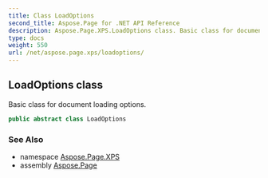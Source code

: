 ```yaml
---
title: Class LoadOptions
second_title: Aspose.Page for .NET API Reference
description: Aspose.Page.XPS.LoadOptions class. Basic class for document loading options
type: docs
weight: 550
url: /net/aspose.page.xps/loadoptions/
---
```

## LoadOptions class

Basic class for document loading options.

```csharp
public abstract class LoadOptions
```

### See Also

* namespace [Aspose.Page.XPS](../../aspose.page.xps/)
* assembly [Aspose.Page](../../)



